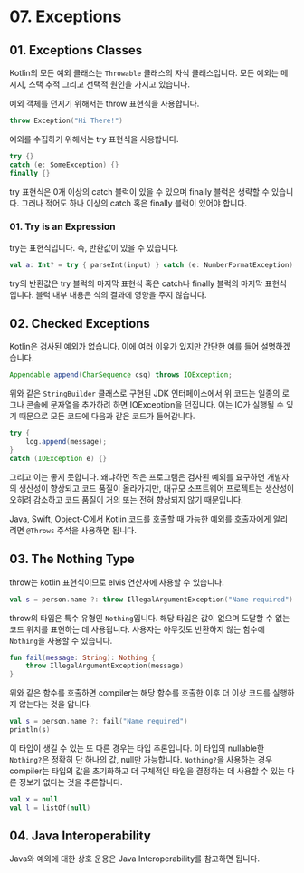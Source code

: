 # 07. Exceptions

## 01. Exceptions Classes

Kotlin의 모든 예외 클래스는 `Throwable` 클래스의 자식 클래스입니다.
모든 예외는 메시지, 스택 추적 그리고 선택적 원인을 가지고 있습니다.

예외 객체를 던지기 위해서는 throw 표현식을 사용합니다.

```kotlin
throw Exception("Hi There!")
```

예외를 수집하기 위해서는 try 표현식을 사용합니다.

```kotlin
try {}
catch (e: SomeException) {}
finally {}
```

try 표현식은 0개 이상의 catch 블럭이 있을 수 있으며 finally 블럭은 생략할 수 있습니다.
그러나 적어도 하나 이상의 catch 혹은 finally 블럭이 있어야 합니다.

### 01. Try is an Expression

try는 표현식입니다. 즉, 반환값이 있을 수 있습니다.

```kotlin
val a: Int? = try { parseInt(input) } catch (e: NumberFormatException) { null }
```

try의 반환값은 try 블럭의 마지막 표현식 혹은 catch나 finally 블럭의 마지막 표현식 입니다.
블럭 내부 내용은 식의 결과에 영향을 주지 않습니다.

## 02. Checked Exceptions

Kotlin은 검사된 예외가 없습니다.
이에 여러 이유가 있지만 간단한 예를 들어 설명하겠습니다.

```Java
Appendable append(CharSequence csq) throws IOException;
```

위와 같은 `StringBuilder` 클래스로 구현된 JDK 인터페이스에서 위 코드는 일종의 로그나 콘솔에 문자열을 추가하려 하면 IOException을 던집니다.
이는 IO가 실행될 수 있기 때문으로 모든 코드에 다음과 같은 코드가 들어갑니다.

```Java
try {
    log.append(message);
}
catch (IOException e) {}
```

그리고 이는 좋지 못합니다.
왜냐하면 작은 프로그램은 검사된 예외를 요구하면 개발자의 생산성이 향상되고 코드 품질이 올라가지만,
대규모 소프트웨어 프로젝트는 생산성이 오히려 감소하고 코드 품질이 거의 또는 전혀 향상되지 않기 때문입니다.

Java, Swift, Object-C에서 Kotlin 코드를 호출할 때 가능한 예외를 호출자에게 알리려면 `@Throws` 주석을 사용하면 됩니다.

## 03. The Nothing Type

throw는 kotlin 표현식이므로 elvis 연산자에 사용할 수 있습니다.

```kotlin
val s = person.name ?: throw IllegalArgumentException("Name required")
```

throw의 타입은 특수 유형인 `Nothing`입니다.
해당 타입은 값이 없으며 도달할 수 없는 코드 위치를 표현하는 데 사용됩니다.
사용자는 아무것도 반환하지 않는 함수에 `Nothing`을 사용할 수 있습니다.

```kotlin
fun fail(message: String): Nothing {
    throw IllegalArgumentException(message)
}
```

위와 같은 함수를 호출하면 compiler는 해당 함수를 호출한 이후 더 이상 코드를 실행하지 않는다는 것을 압니다.

```kotlin
val s = person.name ?: fail("Name required")
println(s)
```

이 타입이 생길 수 있는 또 다른 경우는 타입 추론입니다.
이 타입의 nullable한 `Nothing?`은 정확히 단 하나의 값, null만 가능합니다.
`Nothing?`을 사용하는 경우 compiler는 타입의 값을 초기화하고 더 구체적인 타입을 결정하는 데 사용할 수 있는 다른 정보가 없다는 것을 추론합니다.

```kotlin
val x = null
val l = listOf(null)
```

## 04. Java Interoperability

Java와 예외에 대한 상호 운용은 Java Interoperability를 참고하면 됩니다.
